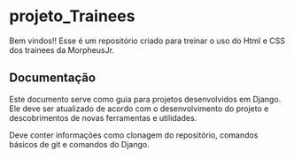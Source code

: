 # projeto_Trainees
Bem vindos!! Esse é um repositório criado para treinar o uso do Html e CSS dos trainees da MorpheusJr. 

## Documentação 
Este documento serve como guia para projetos desenvolvidos em Django. Ele deve ser atualizado de acordo com o desenvolvimento do projeto e descobrimentos de novas ferramentas e utilidades.

Deve conter informações como clonagem do repositório, comandos básicos de git e comandos do Django.
